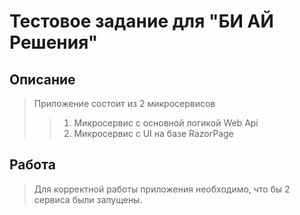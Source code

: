 # Тестовое задание для "БИ АЙ Решения"

## Описание

> Приложение состоит из 2 микросервисов
> >  1) Микросервис с основной логикой Web Api
> >  2) Микросервис с UI на базе RazorPage

## Работа

> Для корректной работы приложения необходимо, что бы 2 сервиса были запущены.
